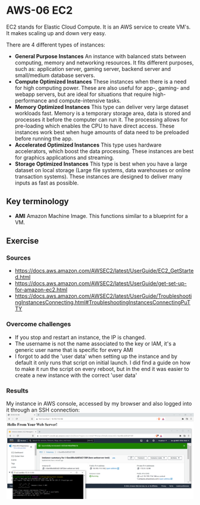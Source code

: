 # AWS-06 EC2
EC2 stands for Elastic Cloud Compute. It is an AWS service to create VM's. It makes scaling up and down very easy.  
  
There are 4 different types of instances:
- **General Purpose Instances** An instance with balanced stats between computing, memory and networking resources. It fits different purposes, such as: application server, gaming server, backend server and small/medium database servers.
- **Compute Optimized Instances** These instances when there is a need for high computing power. These are also useful for app-, gaming- and webapp servers, but are ideal for situations that require high-performance and compute-intensive tasks.
- **Memory Optimized Instances** This type can deliver very large dataset workloads fast. Memory is a temporary storage area, data is stored and processes it before the computer can run it. The processing allows for pre-loading which enables the CPU to have direct access. These instances work best when huge amounts of data need to be preloaded before running the app.
- **Accelerated Optimized Instances** This type uses hardware accelerators, which boost the data processing. These instances are best for graphics applications and streaming.
- **Storage Optimized Instances** This type is best when you have a large dataset on local storage (Large file systems, data warehouses or online transaction systems). These instances are designed to deliver many inputs as fast as possible.


## Key terminology
- **AMI** Amazon Machine Image. This functions similar to a blueprint for a VM.

## Exercise
### Sources
- https://docs.aws.amazon.com/AWSEC2/latest/UserGuide/EC2_GetStarted.html
- https://docs.aws.amazon.com/AWSEC2/latest/UserGuide/get-set-up-for-amazon-ec2.html
- https://docs.aws.amazon.com/AWSEC2/latest/UserGuide/TroubleshootingInstancesConnecting.html#TroubleshootingInstancesConnectingPuTTY

### Overcome challenges
- If you stop and restart an instance, the IP is changed.
- The username is not the name associated to the key or IAM, it's a generic user name that is specific for every AMI
- I forgot to add the 'user data' when setting up the instance and by default it only runs that script on initial launch. I did find a guide on how to make it run the script on every reboot, but in the end it was easier to create a new instance with the correct 'user data'
  
### Results
My instance in AWS console, accessed by my browser and also logged into it through an SSH connection:
![AWS-06 screenshot](../00_includes/CLOUD01/AWS-06_1.png)
